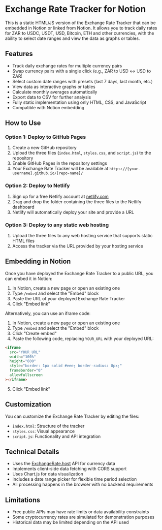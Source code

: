 # Exchange Rate Tracker for Notion

This is a static HTML/JS version of the Exchange Rate Tracker that can be embedded in Notion or linked from Notion. It allows you to track daily rates for ZAR to USDC, USDT, USD, Bitcoin, ETH and other currencies, with the ability to select date ranges and view the data as graphs or tables.

## Features

- Track daily exchange rates for multiple currency pairs
- Swap currency pairs with a single click (e.g., ZAR to USD ↔ USD to ZAR)
- Select custom date ranges with presets (last 7 days, last month, etc.)
- View data as interactive graphs or tables
- Calculate monthly averages automatically
- Export data to CSV for further analysis
- Fully static implementation using only HTML, CSS, and JavaScript
- Compatible with Notion embedding

## How to Use

### Option 1: Deploy to GitHub Pages

1. Create a new GitHub repository
2. Upload the three files (`index.html`, `styles.css`, and `script.js`) to the repository
3. Enable GitHub Pages in the repository settings
4. Your Exchange Rate Tracker will be available at `https://[your-username].github.io/[repo-name]/`

### Option 2: Deploy to Netlify

1. Sign up for a free Netlify account at [netlify.com](https://www.netlify.com/)
2. Drag and drop the folder containing the three files to the Netlify dashboard
3. Netlify will automatically deploy your site and provide a URL

### Option 3: Deploy to any static web hosting

1. Upload the three files to any web hosting service that supports static HTML files
2. Access the tracker via the URL provided by your hosting service

## Embedding in Notion

Once you have deployed the Exchange Rate Tracker to a public URL, you can embed it in Notion:

1. In Notion, create a new page or open an existing one
2. Type `/embed` and select the "Embed" block
3. Paste the URL of your deployed Exchange Rate Tracker
4. Click "Embed link"

Alternatively, you can use an iframe code:

1. In Notion, create a new page or open an existing one
2. Type `/embed` and select the "Embed" block
3. Click "Create embed"
4. Paste the following code, replacing `YOUR_URL` with your deployed URL:

```html
<iframe
  src="YOUR_URL"
  width="100%"
  height="600"
  style="border: 1px solid #eee; border-radius: 8px;"
  frameborder="0"
  allowfullscreen
></iframe>
```

5. Click "Embed link"

## Customization

You can customize the Exchange Rate Tracker by editing the files:

- `index.html`: Structure of the tracker
- `styles.css`: Visual appearance
- `script.js`: Functionality and API integration

## Technical Details

- Uses the [ExchangeRate.host](https://exchangerate.host) API for currency data
- Implements client-side data fetching with CORS support
- Uses Chart.js for data visualization
- Includes a date range picker for flexible time period selection
- All processing happens in the browser with no backend requirements

## Limitations

- Free public APIs may have rate limits or data availability constraints
- Some cryptocurrency rates are simulated for demonstration purposes
- Historical data may be limited depending on the API used
